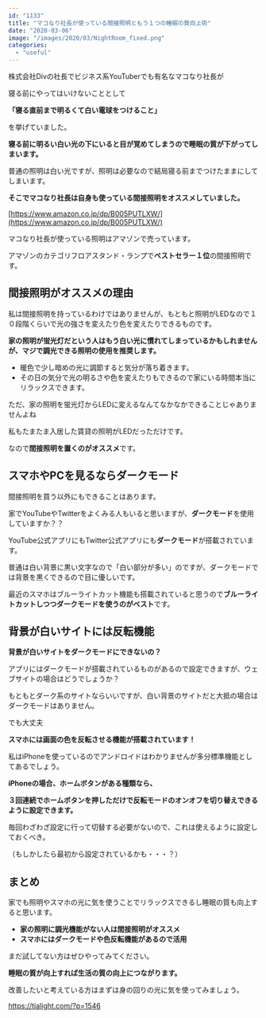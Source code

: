 ```yaml
---
id: "1133"
title: "マコなり社長が使っている間接照明ともう１つの睡眠の質向上術"
date: "2020-03-06"
image: "/images/2020/03/NightRoom_fixed.png"
categories: 
  - "useful"
---
```


株式会社Divの社長でビジネス系YouTuberでも有名なマコなり社長が

寝る前にやってはいけないこととして

**「寝る直前まで明るくて白い電球をつけること」**

を挙げていました。

**寝る前に明るい白い光の下にいると目が覚めてしまうので睡眠の質が下がってしまいます。**

普通の照明は白い光ですが、照明は必要なので結局寝る前までつけたままにしてしまいます。

**そこでマコなり社長は自身も使っている間接照明をオススメしていました。**

[https://www.amazon.co.jp/dp/B005PUTLXW/](https://www.amazon.co.jp/dp/B005PUTLXW/)

マコなり社長が使っている照明はアマゾンで売っています。

アマゾンのカテゴリフロアスタンド・ランプで**ベストセラー１位**の間接照明です。

## 間接照明がオススメの理由

私は間接照明を持っているわけではありませんが、もともと照明がLEDなので１０段階くらいで光の強さを変えたり色を変えたりできるものです。

**家の照明が蛍光灯だという人はもう白い光に慣れてしまっているかもしれませんが、マジで調光できる照明の使用を推奨します。**

- 暖色で少し暗めの光に調節すると気分が落ち着きます。
- その日の気分で光の明るさや色を変えたりもできるので家にいる時間本当にリラックスできます。

ただ、家の照明を蛍光灯からLEDに変えるなんてなかなかできることじゃありませんよね

私もたまたま入居した賃貸の照明がLEDだっただけです。

なので**間接照明を置くのがオススメ**です。

## スマホやPCを見るならダークモード

間接照明を買う以外にもできることはあります。

家でYouTubeやTwitterをよくみる人もいると思いますが、**ダークモード**を使用していますか？？

YouTube公式アプリにもTwitter公式アプリにも**ダークモード**が搭載されています。

普通は白い背景に黒い文字なので「白い部分が多い」のですが、ダークモードでは背景を黒くできるので目に優しいです。

最近のスマホはブルーライトカット機能も搭載されていると思うので**ブルーライトカットしつつダークモードを使うのがベスト**です。

## 背景が白いサイトには反転機能

**背景が白いサイトをダークモードにできないの？**

アプリにはダークモードが搭載されているものがあるので設定できますが、ウェブサイトの場合はどうでしょうか？

もともとダーク系のサイトならいいですが、白い背景のサイトだと大抵の場合はダークモードはありません。

でも大丈夫

**スマホには画面の色を反転させる機能が搭載されています！**

私はiPhoneを使っているのでアンドロイドはわかりませんが多分標準機能としてあるでしょう。

**iPhoneの場合、ホームボタンがある種類なら、**

**３回連続でホームボタンを押しただけで反転モードのオンオフを切り替えできるように設定できます。**

毎回わざわざ設定に行って切替する必要がないので、これは使えるように設定しておくべき。

（もしかしたら最初から設定されているかも・・・？）

## まとめ

家でも照明やスマホの光に気を使うことでリラックスできるし睡眠の質も向上すると思います。

- **家の照明に調光機能がない人は間接照明がオススメ**
- **スマホにはダークモードや色反転機能があるので活用**

まだ試してない方はぜひやってみてください。

**睡眠の質が向上すれば生活の質の向上につながります。**

改善したいと考えている方はまずは身の回りの光に気を使ってみましょう。

https://tialight.com/?p=1546
